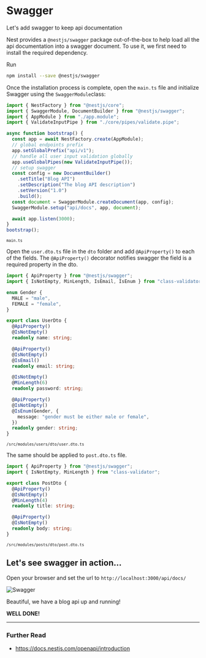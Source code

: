 # Swagger

Let's add swagger to keep api documentation

Nest provides a `@nestjs/swagger` package out-of-the-box to help load all the api documentation into a swagger document. To use it, we first need to install the required dependency.

Run

```bash
npm install --save @nestjs/swagger
```

Once the installation process is complete, open the `main.ts` file and initialize Swagger using the `SwaggerModule`class:

```typescript
import { NestFactory } from "@nestjs/core";
import { SwaggerModule, DocumentBuilder } from "@nestjs/swagger";
import { AppModule } from "./app.module";
import { ValidateInputPipe } from "./core/pipes/validate.pipe";

async function bootstrap() {
  const app = await NestFactory.create(AppModule);
  // global endpoints prefix
  app.setGlobalPrefix("api/v1");
  // handle all user input validation globally
  app.useGlobalPipes(new ValidateInputPipe());
  // setup swagger
  const config = new DocumentBuilder()
    .setTitle("Blog API")
    .setDescription("The blog API description")
    .setVersion("1.0")
    .build();
  const document = SwaggerModule.createDocument(app, config);
  SwaggerModule.setup("api/docs", app, document);

  await app.listen(3000);
}
bootstrap();
```

<sup>`main.ts`</sup>

Open the `user.dto.ts` file in the `dto` folder and add `@ApiProperty()` to each of the fields. The `@ApiProperty()` decorator notifies swagger the field is a required property in the dto.

```typescript
import { ApiProperty } from "@nestjs/swagger";
import { IsNotEmpty, MinLength, IsEmail, IsEnum } from "class-validator";

enum Gender {
  MALE = "male",
  FEMALE = "female",
}

export class UserDto {
  @ApiProperty()
  @IsNotEmpty()
  readonly name: string;

  @ApiProperty()
  @IsNotEmpty()
  @IsEmail()
  readonly email: string;

  @IsNotEmpty()
  @MinLength(6)
  readonly password: string;

  @ApiProperty()
  @IsNotEmpty()
  @IsEnum(Gender, {
    message: "gender must be either male or female",
  })
  readonly gender: string;
}
```

<sup>`/src/modules/users/dto/user.dto.ts`</sup>

The same should be applied to `post.dto.ts` file.

```typescript
import { ApiProperty } from "@nestjs/swagger";
import { IsNotEmpty, MinLength } from "class-validator";

export class PostDto {
  @ApiProperty()
  @IsNotEmpty()
  @MinLength(4)
  readonly title: string;

  @ApiProperty()
  @IsNotEmpty()
  readonly body: string;
}
```

<sup>`/src/modules/posts/dto/post.dto.ts`</sup>

## Let's see swagger in action...

Open your browser and set the url to `http://localhost:3000/api/docs/`

![Swagger](./images/011-swagger.gif)

Beautiful, we have a blog api up and running!

**WELL DONE!**

---

### Further Read

- https://docs.nestjs.com/openapi/introduction
